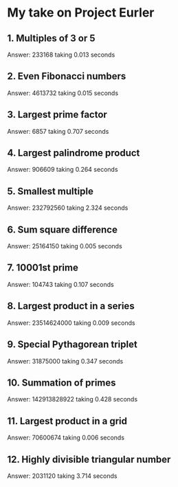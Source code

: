 # My take on Project Eurler



## 1. Multiples of 3 or 5
 Answer: 233168 taking 0.013 seconds

## 2. Even Fibonacci numbers
 Answer: 4613732 taking 0.015 seconds

## 3. Largest prime factor
 Answer: 6857 taking 0.707 seconds

## 4. Largest palindrome product
 Answer: 906609 taking 0.264 seconds

## 5. Smallest multiple
 Answer: 232792560 taking 2.324 seconds

## 6. Sum square difference
 Answer: 25164150 taking 0.005 seconds

## 7. 10001st prime
 Answer: 104743 taking 0.107 seconds

## 8. Largest product in a series
 Answer: 23514624000 taking 0.009 seconds

## 9. Special Pythagorean triplet
 Answer: 31875000 taking 0.347 seconds

## 10. Summation of primes
 Answer: 142913828922 taking 0.428 seconds

## 11. Largest product in a grid
 Answer: 70600674 taking 0.006 seconds

## 12. Highly divisible triangular number
 Answer: 2031120 taking 3.714 seconds